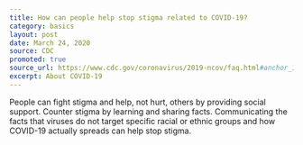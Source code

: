 ```yaml
---
title: How can people help stop stigma related to COVID-19?
category: basics
layout: post
date: March 24, 2020
source: CDC
promoted: true
source_url: https://www.cdc.gov/coronavirus/2019-ncov/faq.html#anchor_1584386215012
excerpt: About COVID-19
---
```


People can fight stigma and help, not hurt, others by providing social support. Counter stigma by learning and sharing facts. Communicating the facts that viruses do not target specific racial or ethnic groups and how COVID-19 actually spreads can help stop stigma.